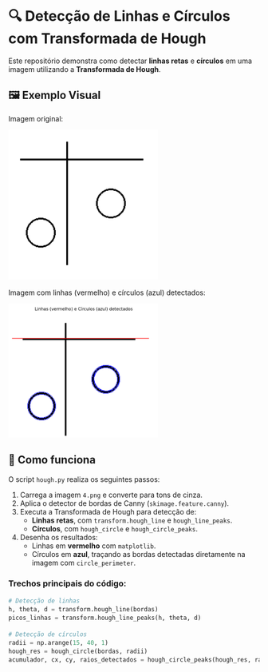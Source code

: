 # 🔍 Detecção de Linhas e Círculos com Transformada de Hough

Este repositório demonstra como detectar **linhas retas** e **círculos** em uma imagem utilizando a **Transformada de Hough**.
## 🖼️ Exemplo Visual

Imagem original:

<img src="4.png" alt="Imagem original" width="300"/>

Imagem com linhas (vermelho) e círculos (azul) detectados:

<img src="4mod.png" alt="Imagem com Hough" width="300"/>

## 🧠 Como funciona

O script `hough.py` realiza os seguintes passos:

1. Carrega a imagem `4.png` e converte para tons de cinza.
2. Aplica o detector de bordas de Canny (`skimage.feature.canny`).
3. Executa a Transformada de Hough para detecção de:
   - **Linhas retas**, com `transform.hough_line` e `hough_line_peaks`.
   - **Círculos**, com `hough_circle` e `hough_circle_peaks`.
4. Desenha os resultados:
   - Linhas em **vermelho** com `matplotlib`.
   - Círculos em **azul**, traçando as bordas detectadas diretamente na imagem com `circle_perimeter`.

### Trechos principais do código:

```python
# Detecção de linhas
h, theta, d = transform.hough_line(bordas)
picos_linhas = transform.hough_line_peaks(h, theta, d)

# Detecção de círculos
radii = np.arange(15, 40, 1)
hough_res = hough_circle(bordas, radii)
acumulador, cx, cy, raios_detectados = hough_circle_peaks(hough_res, radii, total_num_peaks=5)
